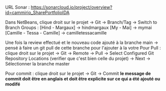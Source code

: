 URL Sonar : https://sonarcloud.io/project/overview?id=cammirio_SharePortfolioIDA

Dans NetBeans, clique droit sur le projet → Git → Branch/Tag → Switch to Branch
Groups : 
[Hind - Margaux] → hindmargaux
[My - Mai] → mymai
[Camille - Tessa - Camille] → camilletessacamille

Une fois la review effectué et le nouveau code ajouté à la branche main → pensé à faire un git pull de cette branche pour l'ajouter à la votre
Pour Pull : 
clique droit sur le projet → Git → Remote → Pull → Select Configured Git Repository Locations (verifier que c'est bien celle du projet) → Next → Sélectionner la branche master

Pour commit :
clique droit sur le projet → Git → Commit 
**le message de commit doit être en anglais et doit être explicite sur ce qui a été ajouté ou modifé**



